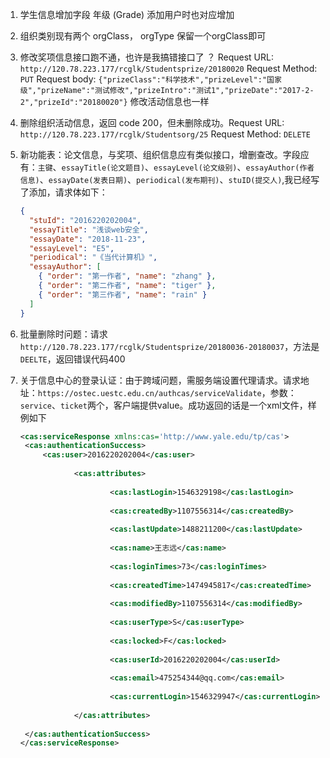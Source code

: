 1. 学生信息增加字段 年级 (Grade) 添加用户时也对应增加

2. 组织类别现有两个 orgClass， orgType 保留一个orgClass即可

3. 修改奖项信息接口跑不通，也许是我搞错接口了 ？ Request URL: `http://120.78.223.177/rcglk/Studentsprize/20180020`  Request Method: `PUT` Request body: `{"prizeClass":"科学技术","prizeLevel":"国家级","prizeName":"测试修改","prizeIntro":"测试1","prizeDate":"2017-2-2","prizeId":"20180020"}`    修改活动信息也一样 

4. 删除组织活动信息，返回 code 200，但未删除成功。Request URL: `http://120.78.223.177/rcglk/Studentsorg/25`  Request Method: `DELETE`

5. 新功能表：论文信息，与奖项、组织信息应有类似接口，增删查改。字段应有：`主键`、`essayTitle(论文题目)`、`essayLevel(论文级别)`、`essayAuthor(作者信息)`、`essayDate(发表日期)`、`periodical(发布期刊)`、`stuID(提交人)`,我已经写了添加，请求体如下：

   ```json
   { 
     "stuId": "2016220202004", 
     "essayTitle": "浅谈web安全", 
     "essayDate": "2018-11-23", 
     "essayLevel": "E5", 
     "periodical": "《当代计算机》", 
     "essayAuthor": [
       { "order": "第一作者", "name": "zhang" }, 
       { "order": "第二作者", "name": "tiger" },
       { "order": "第三作者", "name": "rain" }
     ]
   }
   ```

6. 批量删除时问题：请求`http://120.78.223.177/rcglk/Studentsprize/20180036-20180037`，方法是`DEELTE`，返回错误代码400

7. 关于信息中心的登录认证：由于跨域问题，需服务端设置代理请求。请求地址：`https://ostec.uestc.edu.cn/authcas/serviceValidate`，参数：`service`、`ticket`两个，客户端提供value。成功返回的话是一个xml文件，样例如下

   ```xml
   <cas:serviceResponse xmlns:cas='http://www.yale.edu/tp/cas'>
   	<cas:authenticationSuccess>
   		<cas:user>2016220202004</cas:user>
                   
               <cas:attributes>
                   
                       <cas:lastLogin>1546329198</cas:lastLogin>
                   
                       <cas:createdBy>1107556314</cas:createdBy>
                   
                       <cas:lastUpdate>1488211200</cas:lastUpdate>
                   
                       <cas:name>王志远</cas:name>
                   
                       <cas:loginTimes>73</cas:loginTimes>
                   
                       <cas:createdTime>1474945817</cas:createdTime>
                   
                       <cas:modifiedBy>1107556314</cas:modifiedBy>
                   
                       <cas:userType>S</cas:userType>
                   
                       <cas:locked>F</cas:locked>
                   
                       <cas:userId>2016220202004</cas:userId>
                   
                       <cas:email>475254344@qq.com</cas:email>
                                     
                       <cas:currentLogin>1546329947</cas:currentLogin>
                   
               </cas:attributes>
                   
   	</cas:authenticationSuccess>
   </cas:serviceResponse>
   ```

